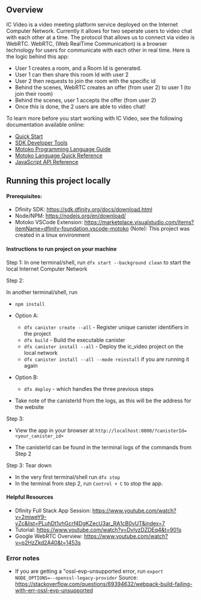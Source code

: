 
## Overview
IC Video is a video meeting platform service deployed on the Internet Computer Network. Currently it allows for two seperate users to video chat with each other at a time. The protocol that allows us to connect via video is WebRTC. WebRTC, (Web RealTime Communication) is a browser technology for users for communicate with each other in real time. Here is the logic behind this app:

- User 1 creates a room, and a Room Id is generated.
- User 1 can then share this room Id with user 2
- User 2 then requests to join the room with the specific id 
- Behind the scenes, WebRTC creates an offer (from user 2) to user 1 (to join their room)
- Behind the scenes, user 1 accepts the offer (from user 2)
- Once this is done, the 2 users are able to video chat!

To learn more before you start working with IC Video, see the following documentation available online:
- [Quick Start](https://sdk.dfinity.org/docs/quickstart/quickstart-intro.html)
- [SDK Developer Tools](https://sdk.dfinity.org/docs/developers-guide/sdk-guide.html)
- [Motoko Programming Language Guide](https://sdk.dfinity.org/docs/language-guide/motoko.html)
- [Motoko Language Quick Reference](https://sdk.dfinity.org/docs/language-guide/language-manual.html)
- [JavaScript API Reference](https://erxue-5aaaa-aaaab-qaagq-cai.raw.ic0.app)

## Running this project locally

#### Prerequisites:
- Dfinity SDK: https://sdk.dfinity.org/docs/download.html
- Node/NPM: https://nodejs.org/en/download/ 
- Motoko VSCode Extension: https://marketplace.visualstudio.com/items?itemName=dfinity-foundation.vscode-motoko
(Note): This project was created in a linux environment

#### Instructions to run project on your machine

Step 1:
In one terminal/shell, run ```dfx start --background clean``` to start the local Internet Computer Network

Step 2: 


In another terminal/shell, run 
- ```npm install ```
- Option A: 
    - ```dfx canister create --all``` - Register unique canister identifiers in the project
    - ```dfx build``` - Build the executable canister
    - ```dfx canister install --all``` - Deploy the ic_video project on the local
     network
    - ```dfx canister install --all --mode reinstall``` if you are running it again
- Option B: 
    - ```dfx deploy``` - which handles the three previous steps   

- Take note of the canisterId from the logs, as this will be the address for the website

Step 3:
- View the app in your browser at ``` http://localhost:8000/?canisterId=<your_canister_id> ``` 

- The canisterId can be found in the terminal logs of the commands from Step 2

Step 3: Tear down
- In the very first terminal/shell  run ```dfx stop```
- In the terminal from step 2, run ```Control + C``` to stop the app.


#### Helpful Resources
- Dfinity Full Stack App Session: https://www.youtube.com/watch?v=2miweY9-vZc&list=PLuhDt1vhGcrf4DgKZecU3ar_RA1cB0vUT&index=7
- Tutorial: https://www.youtube.com/watch?v=DvlyzDZDEq4&t=901s
- Google WebRTC Overview: https://www.youtube.com/watch?v=p2HzZkd2A40&t=1453s  


### Error notes
- If you are getting a "ossl-evp-unsupported error, run ```export NODE_OPTIONS=--openssl-legacy-provider```
Source: https://stackoverflow.com/questions/69394632/webpack-build-failing-with-err-ossl-evp-unsupported
